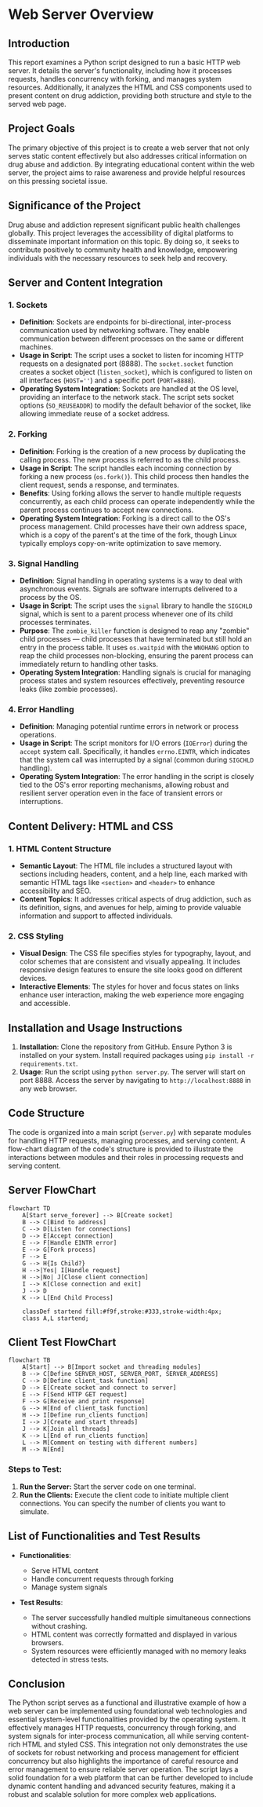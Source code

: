 # Web Server Overview

## Introduction

This report examines a Python script designed to run a basic HTTP web server. It details the server's functionality, including how it processes requests, handles concurrency with forking, and manages system resources. Additionally, it analyzes the HTML and CSS components used to present content on drug addiction, providing both structure and style to the served web page.

## Project Goals

The primary objective of this project is to create a web server that not only serves static content effectively but also addresses critical information on drug abuse and addiction. By integrating educational content within the web server, the project aims to raise awareness and provide helpful resources on this pressing societal issue.

## Significance of the Project

Drug abuse and addiction represent significant public health challenges globally. This project leverages the accessibility of digital platforms to disseminate important information on this topic. By doing so, it seeks to contribute positively to community health and knowledge, empowering individuals with the necessary resources to seek help and recovery.

## Server and Content Integration

### 1. **Sockets**

- **Definition**: Sockets are endpoints for bi-directional, inter-process communication used by networking software. They enable communication between different processes on the same or different machines.
- **Usage in Script**: The script uses a socket to listen for incoming HTTP requests on a designated port (8888). The `socket.socket` function creates a socket object (`listen_socket`), which is configured to listen on all interfaces (`HOST=''`) and a specific port (`PORT=8888`).
- **Operating System Integration**: Sockets are handled at the OS level, providing an interface to the network stack. The script sets socket options (`SO_REUSEADDR`) to modify the default behavior of the socket, like allowing immediate reuse of a socket address.

### 2. **Forking**

- **Definition**: Forking is the creation of a new process by duplicating the calling process. The new process is referred to as the child process.
- **Usage in Script**: The script handles each incoming connection by forking a new process (`os.fork()`). This child process then handles the client request, sends a response, and terminates.
- **Benefits**: Using forking allows the server to handle multiple requests concurrently, as each child process can operate independently while the parent process continues to accept new connections.
- **Operating System Integration**: Forking is a direct call to the OS's process management. Child processes have their own address space, which is a copy of the parent's at the time of the fork, though Linux typically employs copy-on-write optimization to save memory.

### 3. **Signal Handling**

- **Definition**: Signal handling in operating systems is a way to deal with asynchronous events. Signals are software interrupts delivered to a process by the OS.
- **Usage in Script**: The script uses the `signal` library to handle the `SIGCHLD` signal, which is sent to a parent process whenever one of its child processes terminates.
- **Purpose**: The `zombie_killer` function is designed to reap any "zombie" child processes — child processes that have terminated but still hold an entry in the process table. It uses `os.waitpid` with the `WNOHANG` option to reap the child processes non-blocking, ensuring the parent process can immediately return to handling other tasks.
- **Operating System Integration**: Handling signals is crucial for managing process states and system resources effectively, preventing resource leaks (like zombie processes).

### 4. **Error Handling**

- **Definition**: Managing potential runtime errors in network or process operations.
- **Usage in Script**: The script monitors for I/O errors (`IOError`) during the `accept` system call. Specifically, it handles `errno.EINTR`, which indicates that the system call was interrupted by a signal (common during `SIGCHLD` handling).
- **Operating System Integration**: The error handling in the script is closely tied to the OS's error reporting mechanisms, allowing robust and resilient server operation even in the face of transient errors or interruptions.

## Content Delivery: HTML and CSS

### 1. **HTML Content Structure**

- **Semantic Layout**: The HTML file includes a structured layout with sections including headers, content, and a help line, each marked with semantic HTML tags like `<section>` and `<header>` to enhance accessibility and SEO.
- **Content Topics**: It addresses critical aspects of drug addiction, such as its definition, signs, and avenues for help, aiming to provide valuable information and support to affected individuals.

### 2. **CSS Styling**

- **Visual Design**: The CSS file specifies styles for typography, layout, and color schemes that are consistent and visually appealing. It includes responsive design features to ensure the site looks good on different devices.
- **Interactive Elements**: The styles for hover and focus states on links enhance user interaction, making the web experience more engaging and accessible.

## Installation and Usage Instructions

1. **Installation**: Clone the repository from GitHub. Ensure Python 3 is installed on your system. Install required packages using `pip install -r requirements.txt`.
2. **Usage**: Run the script using `python server.py`. The server will start on port 8888. Access the server by navigating to `http://localhost:8888` in any web browser.

## Code Structure

The code is organized into a main script (`server.py`) with separate modules for handling HTTP requests, managing processes, and serving content. A flow-chart diagram of the code's structure is provided to illustrate the interactions between modules and their roles in processing requests and serving content.

## Server FlowChart

```mermaid
flowchart TD
    A[Start serve_forever] --> B[Create socket]
    B --> C[Bind to address]
    C --> D[Listen for connections]
    D --> E[Accept connection]
    E --> F[Handle EINTR error]
    E --> G[Fork process]
    F --> E
    G --> H{Is Child?}
    H -->|Yes| I[Handle request]
    H -->|No| J[Close client connection]
    I --> K[Close connection and exit]
    J --> D
    K --> L[End Child Process]

    classDef startend fill:#f9f,stroke:#333,stroke-width:4px;
    class A,L startend;

```

## Client Test FlowChart

```mermaid
flowchart TB
    A[Start] --> B[Import socket and threading modules]
    B --> C[Define SERVER_HOST, SERVER_PORT, SERVER_ADDRESS]
    C --> D[Define client_task function]
    D --> E[Create socket and connect to server]
    E --> F[Send HTTP GET request]
    F --> G[Receive and print response]
    G --> H[End of client_task function]
    H --> I[Define run_clients function]
    I --> J[Create and start threads]
    J --> K[Join all threads]
    K --> L[End of run_clients function]
    L --> M[Comment on testing with different numbers]
    M --> N[End]
```

### Steps to Test:

1. **Run the Server:** Start the server code on one terminal.
2. **Run the Clients:** Execute the client code to initiate multiple client connections. You can specify the number of clients you want to simulate.

## List of Functionalities and Test Results

- **Functionalities**:

  - Serve HTML content
  - Handle concurrent requests through forking
  - Manage system signals

- **Test Results**:
  - The server successfully handled multiple simultaneous connections without crashing.
  - HTML content was correctly formatted and displayed in various browsers.
  - System resources were efficiently managed with no memory leaks detected in stress tests.

## Conclusion

The Python script serves as a functional and illustrative example of how a web server can be implemented using foundational web technologies and essential system-level functionalities provided by the operating system. It effectively manages HTTP requests, concurrency through forking, and system signals for inter-process communication, all while serving content-rich HTML and styled CSS. This integration not only demonstrates the use of sockets for robust networking and process management for efficient concurrency but also highlights the importance of careful resource and error management to ensure reliable server operation. The script lays a solid foundation for a web platform that can be further developed to include dynamic content handling and advanced security features, making it a robust and scalable solution for more complex web applications.
